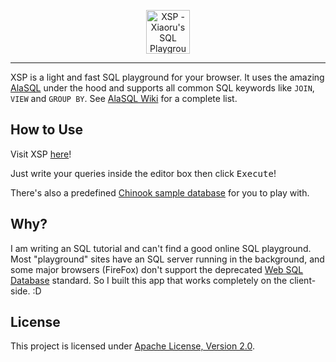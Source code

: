 <p align="center">
  <a href="https://xsp.by.xiaoru.li/">
    <img alt="XSP - Xiaoru's SQL Playground" src="https://xsp.by.xiaoru.li/Logo.svg" height="70" />
  </a>
</p>

---

XSP is a light and fast SQL playground for your browser. It uses the amazing [AlaSQL](https://github.com/agershun/alasql) under the hood and supports all common SQL keywords like `JOIN`, `VIEW` and `GROUP BY`. See [AlaSQL Wiki](https://github.com/agershun/alasql/wiki/SQL%20keywords) for a complete list.

## How to Use

Visit XSP [here](https://xsp.by.xiaoru.li/)!

Just write your queries inside the editor box then click <kbd>Execute</kbd>!

There's also a predefined [Chinook sample database](https://github.com/lerocha/chinook-database) for you to play with.

## Why?

I am writing an SQL tutorial and can't find a good online SQL playground. Most "playground" sites have an SQL server running in the background, and some major browsers (FireFox) don't support the deprecated [Web SQL Database](https://en.wikipedia.org/wiki/Web_SQL_Database) standard. So I built this app that works completely on the client-side. :D

## License

This project is licensed under [Apache License, Version 2.0](http://www.apache.org/licenses/LICENSE-2.0).
